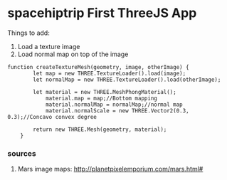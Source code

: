 # spacehiptrip First ThreeJS App


Things to add:
1. Load a texture image
1. Load normal map on top of the image

```
function createTextureMesh(geometry, image, otherImage) {
        let map = new THREE.TextureLoader().load(image);
        let normalMap = new THREE.TextureLoader().load(otherImage);

        let material = new THREE.MeshPhongMaterial();
            material.map = map;//Bottom mapping
            material.normalMap = normalMap;//normal map
            material.normalScale = new THREE.Vector2(0.3, 0.3);//Concavo convex degree

        return new THREE.Mesh(geometry, material);
    }
```

### sources
1. Mars image maps: http://planetpixelemporium.com/mars.html#
